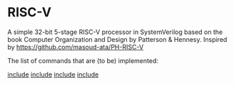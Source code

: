 # RISC-V
A simple 32-bit 5-stage RISC-V processor in SystemVerilog based on the book Computer Organization and Design by Patterson &amp; Hennesy. Inspired by https://github.com/masoud-ata/PH-RISC-V


The list of commands that are (to be) implemented:

[include](File:design/r_type.md)
[include](File:design/i_type.md)
[include](File:design/sb_type.md)
[include](File:design/j_type.md)
